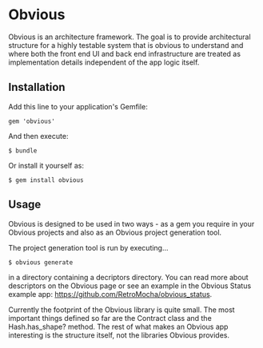 # Obvious

Obvious is an architecture framework. The goal is to provide architectural structure for a highly testable system that is 
obvious to understand and where both the front end UI and back end infrastructure are treated as implementation details 
independent of the app logic itself.

## Installation

Add this line to your application's Gemfile:

    gem 'obvious'

And then execute:

    $ bundle

Or install it yourself as:

    $ gem install obvious

## Usage

Obvious is designed to be used in two ways - as a gem you require in your Obvious projects and also as an Obvious project 
generation tool. 

The project generation tool is run by executing...

    $ obvious generate 

in a directory containing a decriptors directory. You can read more about descriptors on the Obvious page or see an example
in the Obvious Status example app: https://github.com/RetroMocha/obvious_status. 

Currently the footprint of the Obvious library is quite small. The most important things defined so far are the Contract class
and the Hash.has_shape? method. The rest of what makes an Obvious app interesting is the structure itself, not the libraries Obvious
provides.
